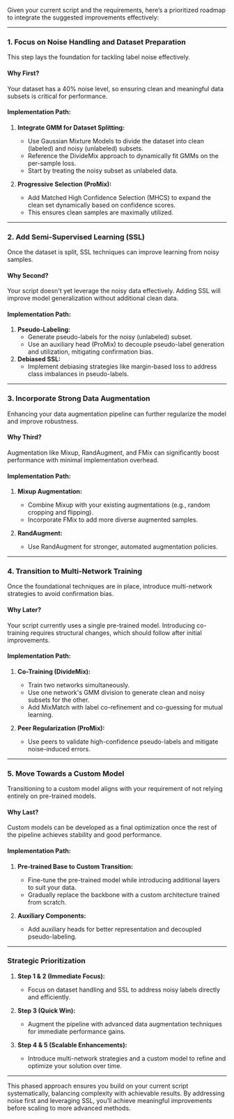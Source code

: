 Given your current script and the requirements, here’s a prioritized roadmap to integrate the suggested improvements effectively:

---

### **1. Focus on Noise Handling and Dataset Preparation**

This step lays the foundation for tackling label noise effectively.

#### **Why First?**

Your dataset has a 40% noise level, so ensuring clean and meaningful data subsets is critical for performance.

#### **Implementation Path:**

1. **Integrate GMM for Dataset Splitting:**

   - Use Gaussian Mixture Models to divide the dataset into clean (labeled) and noisy (unlabeled) subsets.
   - Reference the DivideMix approach to dynamically fit GMMs on the per-sample loss.
   - Start by treating the noisy subset as unlabeled data.

2. **Progressive Selection (ProMix):**
   - Add Matched High Confidence Selection (MHCS) to expand the clean set dynamically based on confidence scores.
   - This ensures clean samples are maximally utilized.

---

### **2. Add Semi-Supervised Learning (SSL)**

Once the dataset is split, SSL techniques can improve learning from noisy samples.

#### **Why Second?**

Your script doesn't yet leverage the noisy data effectively. Adding SSL will improve model generalization without additional clean data.

#### **Implementation Path:**

1. **Pseudo-Labeling:**
   - Generate pseudo-labels for the noisy (unlabeled) subset.
   - Use an auxiliary head (ProMix) to decouple pseudo-label generation and utilization, mitigating confirmation bias.
2. **Debiased SSL:**
   - Implement debiasing strategies like margin-based loss to address class imbalances in pseudo-labels.

---

### **3. Incorporate Strong Data Augmentation**

Enhancing your data augmentation pipeline can further regularize the model and improve robustness.

#### **Why Third?**

Augmentation like Mixup, RandAugment, and FMix can significantly boost performance with minimal implementation overhead.

#### **Implementation Path:**

1. **Mixup Augmentation:**

   - Combine Mixup with your existing augmentations (e.g., random cropping and flipping).
   - Incorporate FMix to add more diverse augmented samples.

2. **RandAugment:**
   - Use RandAugment for stronger, automated augmentation policies.

---

### **4. Transition to Multi-Network Training**

Once the foundational techniques are in place, introduce multi-network strategies to avoid confirmation bias.

#### **Why Later?**

Your script currently uses a single pre-trained model. Introducing co-training requires structural changes, which should follow after initial improvements.

#### **Implementation Path:**

1. **Co-Training (DivideMix):**

   - Train two networks simultaneously.
   - Use one network's GMM division to generate clean and noisy subsets for the other.
   - Add MixMatch with label co-refinement and co-guessing for mutual learning.

2. **Peer Regularization (ProMix):**
   - Use peers to validate high-confidence pseudo-labels and mitigate noise-induced errors.

---

### **5. Move Towards a Custom Model**

Transitioning to a custom model aligns with your requirement of not relying entirely on pre-trained models.

#### **Why Last?**

Custom models can be developed as a final optimization once the rest of the pipeline achieves stability and good performance.

#### **Implementation Path:**

1. **Pre-trained Base to Custom Transition:**

   - Fine-tune the pre-trained model while introducing additional layers to suit your data.
   - Gradually replace the backbone with a custom architecture trained from scratch.

2. **Auxiliary Components:**
   - Add auxiliary heads for better representation and decoupled pseudo-labeling.

---

### **Strategic Prioritization**

1. **Step 1 & 2 (Immediate Focus):**

   - Focus on dataset handling and SSL to address noisy labels directly and efficiently.

2. **Step 3 (Quick Win):**

   - Augment the pipeline with advanced data augmentation techniques for immediate performance gains.

3. **Step 4 & 5 (Scalable Enhancements):**
   - Introduce multi-network strategies and a custom model to refine and optimize your solution over time.

---

This phased approach ensures you build on your current script systematically, balancing complexity with achievable results. By addressing noise first and leveraging SSL, you’ll achieve meaningful improvements before scaling to more advanced methods.
